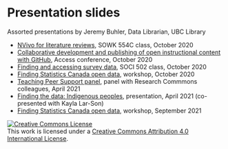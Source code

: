 # Presentation slides
Assorted presentations by Jeremy Buhler, Data Librarian, UBC Library

- [NVivo for literature reviews](20201002-nvivo-lit-review/), SOWK 554C class, October 2020
- [Collaborative development and publishing of open instructional content with GitHub](20201021-access/), Access conference, October 2020
- [Finding and accessing survey data](20201026-SOCI-502/), SOCI 502 class, October 2020
- [Finding Statistics Canada open data](20201028-find-statcan-data/), workshop, October 2020
- [Teaching Peer Support panel](20210422-TPS/), panel with Research Commmons colleagues, April 2021
- [Finding the data: Indigenous peoples](20210428-data-indig/), presentation, April 2021 (co-presented with Kayla Lar-Son)
- [Finding Statistics Canada open data](20210922-find-statcan-data/), workshop, September 2021

<a rel="license" href="http://creativecommons.org/licenses/by/4.0/"><img alt="Creative Commons License" style="border-width:0" src="https://i.creativecommons.org/l/by/4.0/88x31.png" /></a><br />This work is licensed under a <a rel="license" href="http://creativecommons.org/licenses/by/4.0/">Creative Commons Attribution 4.0 International License</a>.
